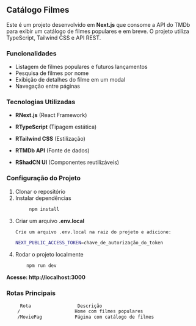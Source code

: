 ## Catálogo Filmes
Este é um projeto desenvolvido em **Next.js** que consome a API do TMDb para exibir um catálogo de filmes populares e em breve. O projeto utiliza TypeScript, Tailwind CSS e API REST.

### Funcionalidades
- Listagem de filmes populares e futuros lançamentos
- Pesquisa de filmes por nome
- Exibição de detalhes do filme em um modal
- Navegação entre páginas

### Tecnologias Utilizadas
- **RNext.js** (React Framework)

- **RTypeScript** (Tipagem estática)

- **RTailwind CSS** (Estilização)

- **RTMDb API** (Fonte de dados)

- **RShadCN UI** (Componentes reutilizáveis)

### Configuração do Projeto

1. Clonar o repositório
2. Instalar dependências
   ```sh
        npm install
    ```	
3. Criar um arquivo **.env.local**
   ```sh
   Crie um arquivo .env.local na raiz do projeto e adicione:

   NEXT_PUBLIC_ACCESS_TOKEN=chave_de_autorização_do_token
   ```	
4. Rodar o projeto localmente
   ```sh
       npm run dev
   ```
**Acesse: http://localhost:3000**

### Rotas Principais

```sh
     Rota                 Descrição
    /                    Home com filmes populares
    /MoviePag            Página com catálogo de filmes
```






